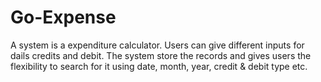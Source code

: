 # Go-Expense
A system is a expenditure calculator. Users can give different inputs for dails credits and debit. The system store the records and gives users the flexibility to search for it using date, month, year, credit & debit type etc.

